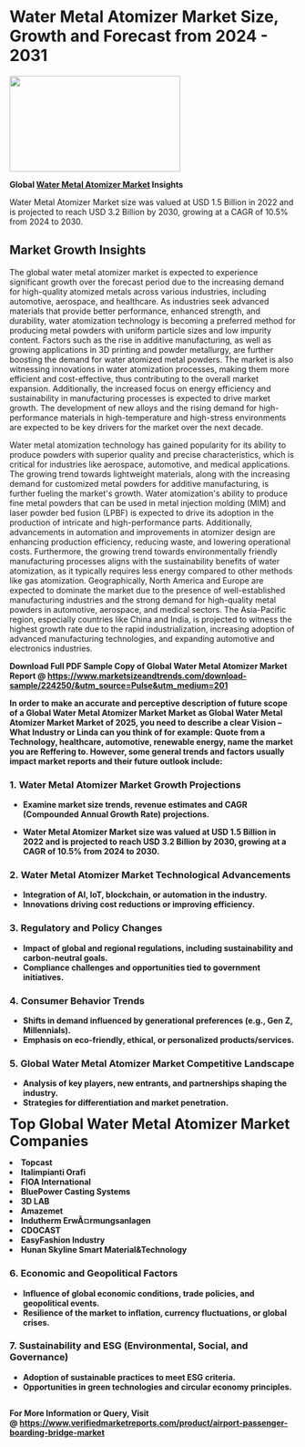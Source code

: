 <H1>Water Metal Atomizer Market Size, Growth and Forecast from 2024 - 2031</H1><img class="aligncenter size-medium wp-image-584254" src="https://thirdeyenews.in/wp-content/uploads/2024/09/Global-Market-Research-300x168.jpeg" alt="" width="300" height="168" /><p><strong>Global&nbsp;<a href="https://www.marketsizeandtrends.com/download-sample/224250/&amp;utm_source=Pulse&amp;utm_medium=201">Water Metal Atomizer Market</a> Insights</strong></p><p>Water Metal Atomizer Market size was valued at USD 1.5 Billion in 2022 and is projected to reach USD 3.2 Billion by 2030, growing at a CAGR of 10.5% from 2024 to 2030.</p><p><h2>Market Growth Insights</h2> <p>The global water metal atomizer market is expected to experience significant growth over the forecast period due to the increasing demand for high-quality atomized metals across various industries, including automotive, aerospace, and healthcare. As industries seek advanced materials that provide better performance, enhanced strength, and durability, water atomization technology is becoming a preferred method for producing metal powders with uniform particle sizes and low impurity content. Factors such as the rise in additive manufacturing, as well as growing applications in 3D printing and powder metallurgy, are further boosting the demand for water atomized metal powders. The market is also witnessing innovations in water atomization processes, making them more efficient and cost-effective, thus contributing to the overall market expansion. Additionally, the increased focus on energy efficiency and sustainability in manufacturing processes is expected to drive market growth. The development of new alloys and the rising demand for high-performance materials in high-temperature and high-stress environments are expected to be key drivers for the market over the next decade.</p> <p><strong></strong></p> <p>Water metal atomization technology has gained popularity for its ability to produce powders with superior quality and precise characteristics, which is critical for industries like aerospace, automotive, and medical applications. The growing trend towards lightweight materials, along with the increasing demand for customized metal powders for additive manufacturing, is further fueling the market's growth. Water atomization's ability to produce fine metal powders that can be used in metal injection molding (MIM) and laser powder bed fusion (LPBF) is expected to drive its adoption in the production of intricate and high-performance parts. Additionally, advancements in automation and improvements in atomizer design are enhancing production efficiency, reducing waste, and lowering operational costs. Furthermore, the growing trend towards environmentally friendly manufacturing processes aligns with the sustainability benefits of water atomization, as it typically requires less energy compared to other methods like gas atomization. Geographically, North America and Europe are expected to dominate the market due to the presence of well-established manufacturing industries and the strong demand for high-quality metal powders in automotive, aerospace, and medical sectors. The Asia-Pacific region, especially countries like China and India, is projected to witness the highest growth rate due to the rapid industrialization, increasing adoption of advanced manufacturing technologies, and expanding automotive and electronics industries.</p> <p><strong></p><p><span class=""><strong>Download Full PDF Sample Copy of Global Water Metal Atomizer Market Report</strong> @ <a href="https://www.marketsizeandtrends.com/download-sample/224250/&amp;utm_source=Pulse&amp;utm_medium=201" target="_blank">https://www.marketsizeandtrends.com/download-sample/224250/&amp;utm_source=Pulse&amp;utm_medium=201</a></span></p><p>In order to make an accurate and perceptive description of future scope of a Global&nbsp;Water Metal Atomizer Market Market as Global&nbsp;Water Metal Atomizer Market Market of 2025, you need to describe a clear Vision &ndash; What Industry or Linda can you think of for example: Quote from a Technology, healthcare, automotive, renewable energy, name the market you are Reffering to. However, some general trends and factors usually impact market reports and their future outlook include:</p><h3>1.&nbsp;<strong>Water Metal Atomizer Market Growth Projections</strong></h3><ul><li>Examine market size trends, revenue estimates and CAGR (Compounded Annual Growth Rate) projections.</li><li><p>Water Metal Atomizer Market size was valued at USD 1.5 Billion in 2022 and is projected to reach USD 3.2 Billion by 2030, growing at a CAGR of 10.5% from 2024 to 2030.</p></li></ul><h3>2.&nbsp;<strong>Water Metal Atomizer Market Technological Advancements</strong></h3><ul><li>Integration of AI, IoT, blockchain, or automation in the industry.</li><li>Innovations driving cost reductions or improving efficiency.</li></ul><h3>3.&nbsp;<strong>Regulatory and Policy Changes</strong></h3><ul><li>Impact of global and regional regulations, including sustainability and carbon-neutral goals.</li><li>Compliance challenges and opportunities tied to government initiatives.</li></ul><h3>4.&nbsp;<strong>Consumer Behavior Trends</strong></h3><ul><li>Shifts in demand influenced by generational preferences (e.g., Gen Z, Millennials).</li><li>Emphasis on eco-friendly, ethical, or personalized products/services.</li></ul><h3>5.&nbsp;<strong>Global Water Metal Atomizer Market Competitive Landscape</strong></h3><ul><li>Analysis of key players, new entrants, and partnerships shaping the industry.</li><li>Strategies for differentiation and market penetration.</li></ul><p data-pm-slice="1 1 []"><span style="color: inherit; font-family: inherit; font-size: 25px;">Top Global Water Metal Atomizer Market Companies</span></p><div class="" data-test-id=""><p><li>Topcast</li><li> Italimpianti Orafi</li><li> FIOA International</li><li> BluePower Casting Systems</li><li> 3D LAB</li><li> Amazemet</li><li> Indutherm ErwÃ¤rmungsanlagen</li><li> CDOCAST</li><li> EasyFashion Industry</li><li> Hunan Skyline Smart Material&Technology</li></p></div><h3>6.&nbsp;<strong>Economic and Geopolitical Factors</strong></h3><ul><li>Influence of global economic conditions, trade policies, and geopolitical events.</li><li>Resilience of the market to inflation, currency fluctuations, or global crises.</li></ul><h3>7.&nbsp;<strong>Sustainability and ESG (Environmental, Social, and Governance)</strong></h3><ul><li>Adoption of sustainable practices to meet ESG criteria.</li><li>Opportunities in green technologies and circular economy principles.</li></ul><h2><strong style="font-size: 14px;">For More Information or Query, Visit @&nbsp;</strong><a style="background-color: #ffffff; font-size: 14px;" href="https://www.marketsizeandtrends.com/report/water-metal-atomizer-market/" target="_blank">https://www.verifiedmarketreports.com/product/airport-passenger-boarding-bridge-market</a></h2>
